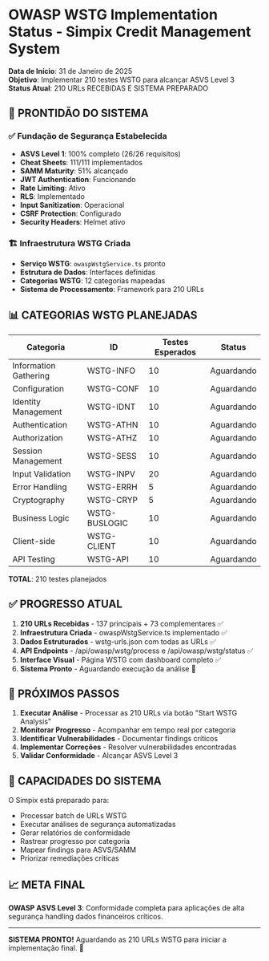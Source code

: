 # OWASP WSTG Implementation Status - Simpix Credit Management System

**Data de Início**: 31 de Janeiro de 2025  
**Objetivo**: Implementar 210 testes WSTG para alcançar ASVS Level 3  
**Status Atual**: 210 URLs RECEBIDAS E SISTEMA PREPARADO

## 🎯 PRONTIDÃO DO SISTEMA

### ✅ Fundação de Segurança Estabelecida

- **ASVS Level 1**: 100% completo (26/26 requisitos)
- **Cheat Sheets**: 111/111 implementados
- **SAMM Maturity**: 51% alcançado
- **JWT Authentication**: Funcionando
- **Rate Limiting**: Ativo
- **RLS**: Implementado
- **Input Sanitization**: Operacional
- **CSRF Protection**: Configurado
- **Security Headers**: Helmet ativo

### 🏗️ Infraestrutura WSTG Criada

- **Serviço WSTG**: `owaspWstgService.ts` pronto
- **Estrutura de Dados**: Interfaces definidas
- **Categorias WSTG**: 12 categorias mapeadas
- **Sistema de Processamento**: Framework para 210 URLs

## 📊 CATEGORIAS WSTG PLANEJADAS

| Categoria             | ID            | Testes Esperados | Status     |
| --------------------- | ------------- | ---------------- | ---------- |
| Information Gathering | WSTG-INFO     | 10               | Aguardando |
| Configuration         | WSTG-CONF     | 10               | Aguardando |
| Identity Management   | WSTG-IDNT     | 10               | Aguardando |
| Authentication        | WSTG-ATHN     | 10               | Aguardando |
| Authorization         | WSTG-ATHZ     | 10               | Aguardando |
| Session Management    | WSTG-SESS     | 10               | Aguardando |
| Input Validation      | WSTG-INPV     | 20               | Aguardando |
| Error Handling        | WSTG-ERRH     | 5                | Aguardando |
| Cryptography          | WSTG-CRYP     | 5                | Aguardando |
| Business Logic        | WSTG-BUSLOGIC | 10               | Aguardando |
| Client-side           | WSTG-CLIENT   | 10               | Aguardando |
| API Testing           | WSTG-API      | 10               | Aguardando |

**TOTAL**: 210 testes planejados

## ✅ PROGRESSO ATUAL

1. **210 URLs Recebidas** - 137 principais + 73 complementares ✅
2. **Infraestrutura Criada** - owaspWstgService.ts implementado ✅
3. **Dados Estruturados** - wstg-urls.json com todas as URLs ✅
4. **API Endpoints** - /api/owasp/wstg/process e /api/owasp/wstg/status ✅
5. **Interface Visual** - Página WSTG com dashboard completo ✅
6. **Sistema Pronto** - Aguardando execução da análise 🎯

## 🚀 PRÓXIMOS PASSOS

1. **Executar Análise** - Processar as 210 URLs via botão "Start WSTG Analysis"
2. **Monitorar Progresso** - Acompanhar em tempo real por categoria
3. **Identificar Vulnerabilidades** - Documentar findings críticos
4. **Implementar Correções** - Resolver vulnerabilidades encontradas
5. **Validar Conformidade** - Alcançar ASVS Level 3

## 💪 CAPACIDADES DO SISTEMA

O Simpix está preparado para:

- Processar batch de URLs WSTG
- Executar análises de segurança automatizadas
- Gerar relatórios de conformidade
- Rastrear progresso por categoria
- Mapear findings para ASVS/SAMM
- Priorizar remediações críticas

## 📈 META FINAL

**OWASP ASVS Level 3**: Conformidade completa para aplicações de alta segurança handling dados financeiros críticos.

---

**SISTEMA PRONTO!** Aguardando as 210 URLs WSTG para iniciar a implementação final. 🎯
